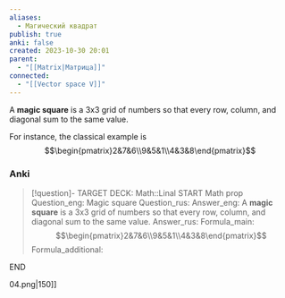 ```yaml
---
aliases:
  - Магический квадрат
publish: true
anki: false
created: 2023-10-30 20:01
parent:
  - "[[Matrix|Матрица]]"
connected:
  - "[[Vector space V]]"
---
```

A **magic square** is a 3x3 grid of numbers so that every row, column, and diagonal sum to the same value. 

For instance, the classical example is
$$\begin{pmatrix}2&7&6\\9&5&1\\4&3&8\end{pmatrix}$$
### Anki
> [!question]-
TARGET DECK: Math::Linal 
START
Math prop
Question_eng: Magic square
Question_rus: 
Answer_eng: A **magic square** is a 3x3 grid of numbers so that every row, column, and diagonal sum to the same value. 
Answer_rus: 
Formula_main: $$\begin{pmatrix}2&7&6\\9&5&1\\4&3&8\end{pmatrix}$$
Formula_additional:
<!--ID: 1699125606002-->
END














04.png|150]]